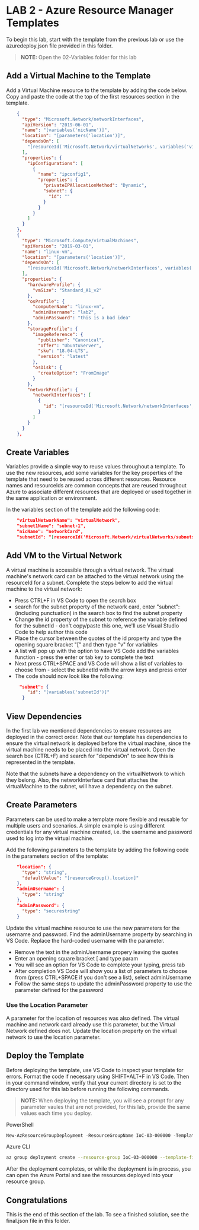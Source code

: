 # LAB 2 - Azure Resource Manager Templates

To begin this lab, start with the template from the previous lab or use the azuredeploy.json file provided in this folder.

> **NOTE:** Open the 02-Variables folder for this lab

## Add a Virtual Machine to the Template

Add a Virtual Machine resource to the template by adding the code below.  Copy and paste the code at the top of the first resources section in the template.

```json
    {
      "type": "Microsoft.Network/networkInterfaces",
      "apiVersion": "2019-06-01",
      "name": "[variables('nicName')]",
      "location": "[parameters('location')]",
      "dependsOn": [
        "[resourceId('Microsoft.Network/virtualNetworks', variables('virtualNetworkName'))]"
      ],
      "properties": {
        "ipConfigurations": [
          {
            "name": "ipconfig1",
            "properties": {
              "privateIPAllocationMethod": "Dynamic",
              "subnet": {
                "id": ""
              }
            }
          }
        ]
      }
    },
    {
      "type": "Microsoft.Compute/virtualMachines",
      "apiVersion": "2019-03-01",
      "name": "linux-vm",
      "location": "[parameters('location')]",
      "dependsOn": [
        "[resourceId('Microsoft.Network/networkInterfaces', variables('nicName'))]"
      ],
      "properties": {
        "hardwareProfile": {
          "vmSize": "Standard_A1_v2"
        },
        "osProfile": {
          "computerName": "linux-vm",
          "adminUsername": "lab2",
          "adminPassword": "this is a bad idea"
        },
        "storageProfile": {
          "imageReference": {
            "publisher": "Canonical",
            "offer": "UbuntuServer",
            "sku": "18.04-LTS",
            "version": "latest"
          },
          "osDisk": {
            "createOption": "FromImage"
          }
        },
        "networkProfile": {
          "networkInterfaces": [
            {
              "id": "[resourceId('Microsoft.Network/networkInterfaces', variables('nicName'))]"
            }
          ]
        }
      }
    },
```

## Create Variables

Variables provide a simple way to reuse values throughout a template.  To use the new resources, add some variables for the key properties of the template that need to be reused across different resources.  Resource names and resourceIds are common concepts that are reused throughout Azure to associate different resources that are deployed or used together in the same application or environment.

In the variables section of the template add the following code:

```json
    "virtualNetworkName": "virtualNetwork",
    "subnet1Name": "subnet-1",
    "nicName": "networkCard",
    "subnetId": "[resourceId('Microsoft.Network/virtualNetworks/subnets', variables('virtualNetworkName'), variables('subnet1Name'))]"
```

## Add VM to the Virtual Network

A virtual machine is accessible through a virtual network.  The virtual machine's network card can be attached to the virtual network using the resourceId for a subnet.  Complete the steps below to add the virtual machine to the virtual network:

- Press CTRL+F in VS Code to open the search box
- search for the subnet property of the network card, enter "subnet": (including punctuation) in the search box to find the subnet property
- Change the id property of the subnet to reference the variable defined for the subnetId - don't copy/paste this one, we'll use Visual Studio Code to help author this code
- Place the cursor between the quotes of the id property and type the opening square bracket "[" and then type "v" for variables
- A list will pop up with the option to have VS Code add the variables function - press the enter or tab key to complete the text
- Next press CTRL+SPACE and VS Code will show a list of variables to choose from - select the subnetId with the arrow keys and press enter
- The code should now look like the following:

```json
     "subnet": {
        "id": "[variables('subnetId')]"
      }
```

## View Dependencies

In the first lab we mentioned dependencies to ensure resources are deployed in the correct order.  Note that our template has dependencies to ensure the virtual network is deployed before the virtual machine, since the virtual machine needs to be placed into the virtual network.  Open the search box (CTRL+F) and search for "dependsOn" to see how this is represented in the template.

Note that the subnets have a dependency on the virtualNetwork to which they belong.  Also, the networkInterface card that attaches the virtualMachine to the subnet, will have a dependency on the subnet.

## Create Parameters

Parameters can be used to make a template more flexible and reusable for multiple users and scenarios.  A simple example is using different credentials for any virtual machine created, i.e. the username and password used to log into the virtual machine.  

Add the following parameters to the template by adding the following code in the parameters section of the template:

```json
    "location": {
      "type": "string",
      "defaultValue": "[resourceGroup().location]"
    },
    "adminUsername": {
      "type": "string"
    },
    "adminPassword": {
      "type": "securestring"
    }
```

Update the virtual machine resource to use the new parameters for the username and password. Find the adminUsername property by searching in VS Code.  Replace the hard-coded username with the parameter.

- Remove the text in the adminUsername propery leaving the quotes
- Enter an opening square bracket [ and type param
- You will see an option for VS Code to complete your typing, press tab
- After completion VS Code will show you a list of parameters to choose from (press CTRL+SPACE if you don't see a list), select adminUsername
- Follow the same steps to update the adminPassword property to use the parameter defined for the password

### Use the Location Parameter

A parameter for the location of resources was also defined.  The virtual machine and network card already use this parameter, but the Virtual Network defined does not.  Update the location property on the virtual network to use the location parameter.

## Deploy the Template

Before deploying the template, use VS Code to inspect your template for errors.  Format the code if necessary using SHIFT+ALT+F in VS Code.  Then in your command window, verify that your current directory is set to the directory used for this lab before running the following commands.

> **NOTE:**  When deploying the template, you will see a prompt for any parameter vaules that are not provided, for this lab, provide the same values each time you deploy.

PowerShell

```PowerShell
New-AzResourceGroupDeployment -ResourceGroupName IoC-03-000000 -TemplateFile azuredeploy.json -Verbose
```

Azure CLI

```bash
az group deployment create --resource-group IoC-03-000000 --template-file azuredeploy.json --verbose
```

After the deployment completes, or while the deployment is in process, you can open the Azure Portal and see the resources deployed into your resource group.

## Congratulations

This is the end of this section of the lab.  To see a finished solution, see the final.json file in this folder.
